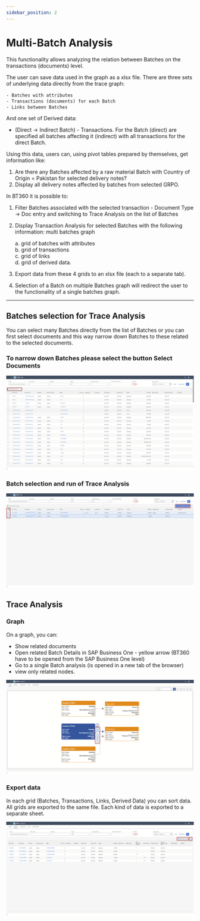 ```yaml
---
sidebar_position: 2
---
```


# Multi-Batch Analysis

This functionality allows analyzing the relation between Batches on the transactions (documents) level.

The user can save data used in the graph as a xlsx file. There are three sets of underlying data directly from the trace graph:

    - Batches with attributes
    - Transactions (documents) for each Batch
    - Links between Batches

And one set of Derived data:

- (Direct → Indirect Batch) - Transactions. For the Batch (direct) are specified all batches affecting it (indirect) with all transactions for the direct Batch.

Using this data, users can, using pivot tables prepared by themselves, get information like:

1. Are there any Batches affected by a raw material Batch with Country of Origin = Pakistan for selected delivery notes?
2. Display all delivery notes affected by batches from selected GRPO.

In BT360 it is possible to:

1. Filter Batches associated with the selected transaction - Document Type → Doc entry and switching to Trace Analysis on the list of Batches
2. Display Transaction Analysis for selected Batches with the following information:
multi batches graph

    a. grid of batches with attributes <br/>b. grid of transactions <br/>c. grid of links <br/>d. grid of derived data.

3. Export data from these 4 grids to an xlsx file (each to a separate tab).
4. Selection of a Batch on multiple Batches graph will redirect the user to the functionality of a single batches graph.

---

## Batches selection for Trace Analysis

You can select many Batches directly from the list of Batches or you can first select documents and this way narrow down Batches to these related to the selected documents.

### To narrow down Batches please select the button Select Documents

![Screenshot](./media/multi-batch-analysis/narrowed-down-documents.png)

### Batch selection and run of Trace Analysis

![Screenshot](./media/multi-batch-analysis/batch-selection.png)

## Trace Analysis

### Graph

On a graph, you can:

- Show related documents
- Open related Batch Details in SAP Business One - yellow arrow (BT360 have to be opened from the SAP Business One level)
- Go to a single Batch analysis (is opened in a new tab of the browser)
- view only related nodes.

![Screenshot](./media/multi-batch-analysis/trace-analysis.png)

### Export data

In each grid (Batches, Transactions, Links, Derived Data) you can sort data. All grids are exported to the same file. Each kind of data is exported to a separate sheet.

![Screenshot](./media/multi-batch-analysis/export-data.png)
